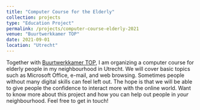 ```yaml
---
title: "Computer Course for the Elderly"
collection: projects
type: "Education Project"
permalink: /projects/computer-course-elderly-2021
venue: "Buurtwerkkamer TOP"
date: 2021-09-01
location: "Utrecht"
---
```


Together with [Buurtwerkkamer TOP](https://buurtwerkkamer.nl/buurtwerkkamers/top-utrecht/), I am organizing a computer course for elderly people in my neighbourhood in Utrecht. We will cover basic topics such as Microsoft Office, e-mail, and web browsing. Sometimes people without many digital skills can feel left out. The hope is that we will be able to give people the confidence to interact more with the online world. Want to know more about this project and how you can help out people in *your* neighbourhood. Feel free to get in touch!
